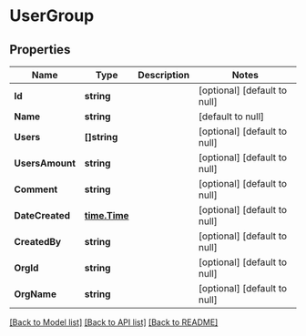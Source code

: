 # UserGroup

## Properties
Name | Type | Description | Notes
------------ | ------------- | ------------- | -------------
**Id** | **string** |  | [optional] [default to null]
**Name** | **string** |  | [default to null]
**Users** | **[]string** |  | [optional] [default to null]
**UsersAmount** | **string** |  | [optional] [default to null]
**Comment** | **string** |  | [optional] [default to null]
**DateCreated** | [**time.Time**](time.Time.md) |  | [optional] [default to null]
**CreatedBy** | **string** |  | [optional] [default to null]
**OrgId** | **string** |  | [optional] [default to null]
**OrgName** | **string** |  | [optional] [default to null]

[[Back to Model list]](../README.md#documentation-for-models) [[Back to API list]](../README.md#documentation-for-api-endpoints) [[Back to README]](../README.md)


